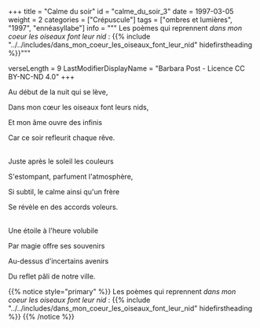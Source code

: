 +++
title = "Calme du soir"
id = "calme_du_soir_3"
date = 1997-03-05
weight = 2
categories = ["Crépuscule"]
tags = ["ombres et lumières", "1997", "ennéasyllabe"]
info = """
Les poèmes qui reprennent _dans mon coeur les oiseaux font leur nid_ :
{{% include "../../includes/dans_mon_coeur_les_oiseaux_font_leur_nid" hidefirstheading %}}"""

verseLength = 9
LastModifierDisplayName = "Barbara Post - Licence CC BY-NC-ND 4.0"
+++

Au début de la nuit qui se lève,

Dans mon cœur les oiseaux font leurs nids,

Et mon âme ouvre des infinis

Car ce soir refleurit chaque rêve.

 \
Juste après le soleil les couleurs

S'estompant, parfument l'atmosphère,

Si subtil, le calme ainsi qu'un frère

Se révèle en des accords voleurs.

 \
Une étoile à l'heure volubile

Par magie offre ses souvenirs

Au-dessus d'incertains avenirs

Du reflet pâli de notre ville.

{{% notice style="primary" %}}
Les poèmes qui reprennent _dans mon coeur les oiseaux font leur nid_ :
{{% include "../../includes/dans_mon_coeur_les_oiseaux_font_leur_nid" hidefirstheading %}}
{{% /notice %}}
